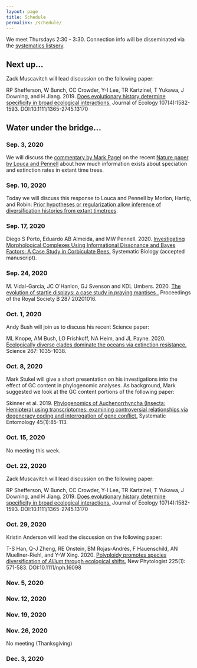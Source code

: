 ```yaml
---
layout: page
title: Schedule
permalink: /schedule/
---
```

We meet Thursdays 2:30 - 3:30. Connection info will be disseminated via the [systematics listserv](/systseminar/listserv/).

## Next up...

Zack Muscavitch will lead discussion on the following paper:

RP Shefferson, W Bunch, CC Crowder, Y-I Lee, TR Kartzinel, T Yukawa, J Downing, and H Jiang. 2019. [Does evolutionary history determine specificity in broad ecological interactions.]( https://doi.org/10.1111/1365-2745.13170) Journal of Ecology 107(4):1582-1593. DOI:10.1111/1365-2745.13170

## Water under the bridge...

### Sep. 3, 2020

We will discuss the [commentary by Mark Pagel](https://www.nature.com/articles/d41586-020-01021-4) on the recent [Nature paper by Louca and Pennell](https://www.nature.com/articles/s41586-020-2176-1) about how much information exists about speciation and extinction rates in extant time trees.

### Sep. 10, 2020

Today we will discuss this response to Louca and Pennell by Morlon, Hartig, and Robin: [Prior hypotheses or regularization allow inference of diversification histories from extant timetrees](https://doi.org/10.1101/2020.07.03.185074).

### Sep. 17, 2020

Diego S Porto, Eduardo AB Almeida, and MW Pennell. 2020. [Investigating Morphological Complexes Using Informational Dissonance and Bayes Factors: A Case Study in Corbiculate Bees.](https://doi.org/10.1093/sysbio/syaa059) Systematic Biology (accepted manuscript). 

### Sep. 24, 2020

M. Vidal-García, JC O'Hanlon, GJ Svenson and KDL Umbers. 2020. [The evolution of startle displays: a case study in praying mantises .](https://doi.org/10.1098/rspb.2020.1016 ) Proceedings of the Royal Society B 287:20201016.

### Oct. 1, 2020

Andy Bush will join us to discuss his recent Science paper:

ML Knope, AM Bush, LO Frishkoff, NA Heim, and JL Payne. 2020. [Ecologically diverse clades dominate the oceans via extinction resistance.](http://doi.org/10.1126/science.aax6398) Science 267: 1035-1038.

### Oct. 8, 2020

Mark Stukel will give a short presentation on his investigations into the effect of GC content in phylogenomic analyses. As background, Mark suggested we look at the GC content portions of the following paper:

Skinner et al. 2019. [Phylogenomics of Auchenorrhyncha (Insecta: Hemiptera) using transcriptomes: examining controversial relationships via degeneracy coding and interrogation of gene conflict.](https://doi.org/10.1111/syen.12381) Systematic Entomology 45(1):85-113.

### Oct. 15, 2020

No meeting this week.

### Oct. 22, 2020

Zack Muscavitch will lead discussion on the following paper:

RP Shefferson, W Bunch, CC Crowder, Y-I Lee, TR Kartzinel, T Yukawa, J Downing, and H Jiang. 2019. [Does evolutionary history determine specificity in broad ecological interactions.]( https://doi.org/10.1111/1365-2745.13170) Journal of Ecology 107(4):1582-1593. DOI:10.1111/1365-2745.13170

### Oct. 29, 2020

Kristin Anderson will lead the discussion on the following paper:

T-S Han, Q-J Zheng, RE Onstein, BM Rojas-Andrés, F Hauenschild, AN Muellner-Riehl, and Y-W Xing. 2020. [Polyploidy promotes species diversification of _Allium_ through ecological shifts.](https://nph.onlinelibrary.wiley.com/doi/full/10.1111/nph.16098) New Phytologist 225(1): 571-583. DOI:10.1111/nph.16098

### Nov. 5, 2020

### Nov. 12, 2020

### Nov. 19, 2020

### Nov. 26, 2020 

No meeting (Thanksgiving)

### Dec. 3, 2020






